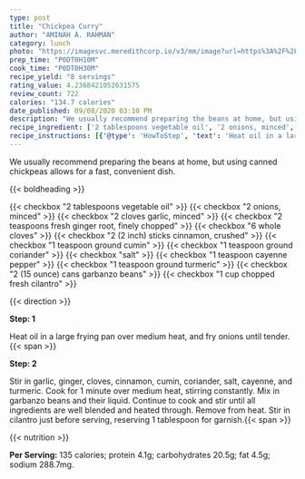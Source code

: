 ```yaml
---
type: post
title: "Chickpea Curry"
author: "AMINAH A. RAHMAN"
category: lunch
photo: "https://imagesvc.meredithcorp.io/v3/mm/image?url=https%3A%2F%2Fimages.media-allrecipes.com%2Fuserphotos%2F2930576.jpg"
prep_time: "P0DT0H10M"
cook_time: "P0DT0H30M"
recipe_yield: "8 servings"
rating_value: 4.2368421052631575
review_count: 722
calories: "134.7 calories"
date_published: 09/08/2020 03:10 PM
description: "We usually recommend preparing the beans at home, but using canned chickpeas allows for a fast, convenient dish."
recipe_ingredient: ['2 tablespoons vegetable oil', '2 onions, minced', '2 cloves garlic, minced', '2 teaspoons fresh ginger root, finely chopped', '6 whole cloves', '2 (2 inch) sticks cinnamon, crushed', '1 teaspoon ground cumin', '1 teaspoon ground coriander', 'salt', '1 teaspoon cayenne pepper', '1 teaspoon ground turmeric', '2 (15 ounce) cans garbanzo beans', '1 cup chopped fresh cilantro']
recipe_instructions: [{'@type': 'HowToStep', 'text': 'Heat oil in a large frying pan over medium heat, and fry onions until tender.\n'}, {'@type': 'HowToStep', 'text': 'Stir in garlic, ginger, cloves, cinnamon, cumin, coriander, salt, cayenne, and turmeric. Cook for 1 minute over medium heat, stirring constantly. Mix in garbanzo beans and their liquid. Continue to cook and stir until all ingredients are well blended and heated through. Remove from heat. Stir in cilantro just before serving, reserving 1 tablespoon for garnish.\n'}]
---
```


We usually recommend preparing the beans at home, but using canned chickpeas allows for a fast, convenient dish. 

{{< boldheading >}}

{{< checkbox "2 tablespoons vegetable oil" >}}
{{< checkbox "2  onions, minced" >}}
{{< checkbox "2 cloves garlic, minced" >}}
{{< checkbox "2 teaspoons fresh ginger root, finely chopped" >}}
{{< checkbox "6  whole cloves" >}}
{{< checkbox "2 (2 inch) sticks cinnamon, crushed" >}}
{{< checkbox "1 teaspoon ground cumin" >}}
{{< checkbox "1 teaspoon ground coriander" >}}
{{< checkbox "salt" >}}
{{< checkbox "1 teaspoon cayenne pepper" >}}
{{< checkbox "1 teaspoon ground turmeric" >}}
{{< checkbox "2 (15 ounce) cans garbanzo beans" >}}
{{< checkbox "1 cup chopped fresh cilantro" >}}


{{< direction >}}

**Step: 1**

Heat oil in a large frying pan over medium heat, and fry onions until tender.{{< span >}}

**Step: 2**

Stir in garlic, ginger, cloves, cinnamon, cumin, coriander, salt, cayenne, and turmeric. Cook for 1 minute over medium heat, stirring constantly. Mix in garbanzo beans and their liquid. Continue to cook and stir until all ingredients are well blended and heated through. Remove from heat. Stir in cilantro just before serving, reserving 1 tablespoon for garnish.{{< span >}}

{{< nutrition >}}

**Per Serving:** 135 calories; protein 4.1g; carbohydrates 20.5g; fat 4.5g; sodium 288.7mg.